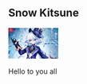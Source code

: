 ## Snow Kitsune 

<img src = "./images/furina_image.jpg" height = auto width = 100px alt = "This is my favourite character">
<p> Hello to you all </p>
